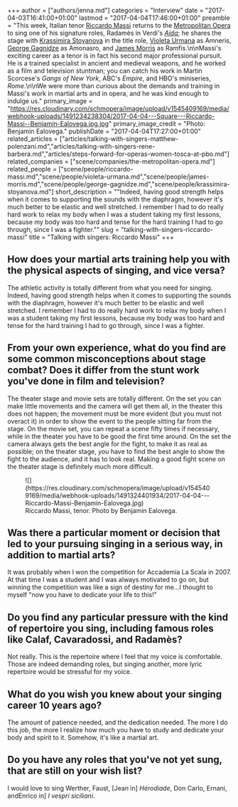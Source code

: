 +++
author = ["authors/jenna.md"]
categories = "Interview"
date = "2017-04-03T16:41:00+01:00"
lastmod = "2017-04-04T17:46:00+01:00"
preamble = "This week, Italian tenor [Riccardo Massi](/scene/people/riccardo-massi/) returns to the [Metropolitan Opera](/scene/companies/the-metropolitan-opera/) to sing one of his signature roles, Radamès in Verdi's [*Aida*](https://www.metopera.org/Season/2016-17-Season/aida-verdi-tickets/); he shares the stage with [Krassimira Stoyanova](/scene/people/krassimira-stoyanova/) in the title role, [Violeta Urmana](/scene/people/violeta-urmana/) as Amneris, [George Gagnidze](/scene/people/george-gagnidze/) as Amonasro, and [James Morris](/scene/people/james-morris/) as Ramfis.\n\nMassi's exciting career as a tenor is in fact his second major professional pursuit. He is a trained specialist in ancient and medieval weapons, and he worked as a film and television stuntman; you can catch his work in Martin Scorcese's *Gangs of New York*, ABC's *Empire*, and HBO's miniseries, *Rome*.\n\nWe were more than curious about the demands and training in Massi's work in martial arts and in opera, and he was kind enough to indulge us."
primary_image = "https://res.cloudinary.com/schmopera/image/upload/v1545409169/media/webhook-uploads/1491234238304/2017-04-04---Square---Riccardo-Massi--Benjamin-Ealovega.jpg.jpg"
primary_image_credit = "Photo: Benjamin Ealovega."
publishDate = "2017-04-04T17:27:00+01:00"
related_articles = ["articles/talking-with-singers-matthew-polenzani.md","articles/talking-with-singers-rene-barbera.md","articles/steps-forward-for-operas-women-tosca-at-pbo.md"]
related_companies = ["scene/companies/the-metropolitan-opera.md"]
related_people = ["scene/people/riccardo-massi.md","scene/people/violeta-urmana.md","scene/people/james-morris.md","scene/people/george-gagnidze.md","scene/people/krassimira-stoyanova.md"]
short_description = "&quot;Indeed, having good strength helps when it comes to supporting the sounds with the diaphragm, however it&#039;s much better to be elastic and well stretched. I remember I had to do really hard work to relax my body when I was a student taking my first lessons, because my body was too hard and tense for the hard training I had to go through, since I was a fighter.&quot;"
slug = "talking-with-singers-riccardo-massi"
title = "Talking with singers: Riccardo Massi"
+++

## How does your martial arts training help you with the physical aspects of singing, and vice versa?

The athletic activity is totally different from what you need for singing. Indeed, having good strength helps when it comes to supporting the sounds with the diaphragm, however it's much better to be elastic and well stretched. I remember I had to do really hard work to relax my body when I was a student taking my first lessons, because my body was too hard and tense for the hard training I had to go through, since I was a fighter.

## From your own experience, what do you find are some common misconceptions about stage combat? Does it differ from the stunt work you've done in film and television?

The theater stage and movie sets are totally different. On the set you can make little movements and the camera will get them all, in the theater this does not happen; the movement must be more evident (but you must not overact it) in order to show the event to the people sitting far from the stage. On the movie set, you can repeat a scene fifty times if necessary, while in the theater you have to be good the first time around. On the set the camera always gets the best angle for the fight, to make it as real as possible; on the theater stage, *you* have to find the best angle to show the fight to the audience, and it has to look real. Making a good fight scene on the theater stage is definitely much more difficult.

<figure data-type="image">
![](https://res.cloudinary.com/schmopera/image/upload/v1545409169/media/webhook-uploads/1491324401934/2017-04-04---Riccardo-Massi-Benjamin-Ealovega.jpg)
<figcaption>Riccardo Massi, tenor. Photo by Benjamin Ealovega.</figcaption>
</figure>

## Was there a particular moment or decision that led to your pursuing singing in a serious way, in addition to martial arts?

It was probably when I won the competition for Accademia La Scala in 2007. At that time I was a student and I was always motivated to go on, but winning the competition was like a sign of destiny for me…I thought to myself "now you have to dedicate your life to this!"

## Do you find any particular pressure with the kind of repertoire you sing, including famous roles like Calaf, Cavaradossi, and Radamès?

Not really. This is the repertoire where I feel that my voice is comfortable. Those are indeed demanding roles, but singing another, more lyric repertoire would be stressful for my voice.

## What do you wish you knew about your singing career 10 years ago?

The amount of patience needed, and the dedication needed. The more I do this job, the more I realize how much you have to study and dedicate your body and spirit to it. Somehow, it's like a martial art.

## Do you have any roles that you've not yet sung, that are still on your wish list?

I would love to sing Werther, Faust, [Jean in] *Hérodiade*, Don Carlo, Ernani, andEnrico in] *I vespri siciliani*.
